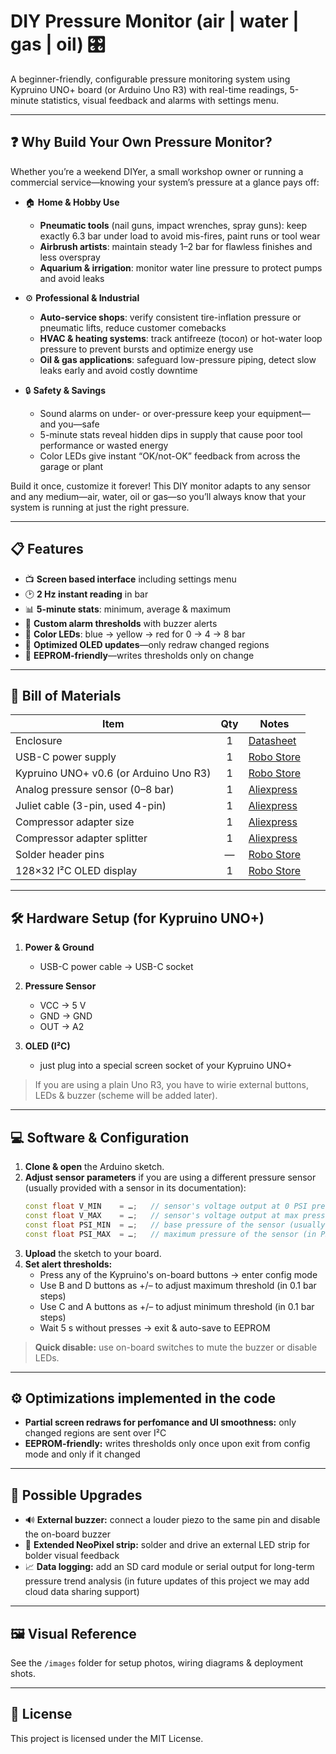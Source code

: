 # DIY Pressure Monitor (air | water | gas | oil) 🎛️

A beginner-friendly, configurable pressure monitoring system using Kypruino UNO+ board (or Arduino Uno R3) with real-time readings, 5-minute statistics, visual feedback and alarms with settings menu.

---

## ❓ Why Build Your Own Pressure Monitor?

Whether you’re a weekend DIYer, a small workshop owner or running a commercial service—knowing your system’s pressure at a glance pays off:

- 🏠 **Home & Hobby Use**  
  - **Pneumatic tools** (nail guns, impact wrenches, spray guns): keep exactly 6.3 bar under load to avoid mis-fires, paint runs or tool wear  
  - **Airbrush artists**: maintain steady 1–2 bar for flawless finishes and less overspray  
  - **Aquarium & irrigation**: monitor water line pressure to protect pumps and avoid leaks  

- ⚙️ **Professional & Industrial**  
  - **Auto-service shops**: verify consistent tire-inflation pressure or pneumatic lifts, reduce customer comebacks  
  - **HVAC & heating systems**: track antifreeze (tосол) or hot-water loop pressure to prevent bursts and optimize energy use  
  - **Oil & gas applications**: safeguard low-pressure piping, detect slow leaks early and avoid costly downtime  

- 🔒 **Safety & Savings**  
  - Sound alarms on under- or over-pressure keep your equipment—and you—safe  
  - 5-minute stats reveal hidden dips in supply that cause poor tool performance or wasted energy  
  - Color LEDs give instant “OK/not-OK” feedback from across the garage or plant  

Build it once, customize it forever! This DIY monitor adapts to any sensor and any medium—air, water, oil or gas—so you’ll always know that your system is running at just the right pressure.  

---

## 📋 Features

- 📺 **Screen based interface** including settings menu
- 🕑 **2 Hz instant reading** in bar  
- 📊 **5-minute stats**: minimum, average & maximum  
- 🔔 **Custom alarm thresholds** with buzzer alerts  
- 🌈 **Color LEDs**: blue → yellow → red for 0 → 4 → 8 bar  
- 🔄 **Optimized OLED updates**—only redraw changed regions  
- 💾 **EEPROM-friendly**—writes thresholds only on change  

---

## 📝 Bill of Materials

| Item                                    | Qty | Notes        |
|-----------------------------------------|:---:|--------------|
| Enclosure                               | 1   | [Datasheet](https://famatel.com/wp-content/uploads/3051.pdf)  |
| USB-C power supply                      | 1   | [Robo Store](https://robo.com.cy/collections/cables-wires/products/raspberry-pi-15w-usb-c-official-power-supply) |
| Kypruino UNO+ v0.6 (or Arduino Uno R3)  | 1   | [Robo Store](https://robo.com.cy/collections/arduino/products/kypruino-uno-v0-6) |
| Analog pressure sensor (0–8 bar)        | 1   | [Aliexpress](https://a.aliexpress.com/_oFyPQGe) |
| Juliet cable (3-pin, used 4-pin)        | 1   | [Aliexpress](https://a.aliexpress.com/_okZiCaa) |
| Compressor adapter size                 | 1   | [Aliexpress](https://a.aliexpress.com/_okpXfQW) |
| Compressor adapter splitter             | 1   | [Aliexpress](https://a.aliexpress.com/_oFyPQGe) |
| Solder header pins                      | —   | [Robo Store](https://robo.com.cy/collections/components/products/male-header-pins-40) |
| 128×32 I²C OLED display                 | 1   | [Robo Store](https://robo.com.cy/collections/modules/products/0-91-blue-oled-128x32-display-iic) |

---

## 🛠️ Hardware Setup (for Kypruino UNO+)

1. **Power & Ground**  
   - USB-C power cable → USB-C socket

2. **Pressure Sensor**  
   - VCC → 5 V  
   - GND → GND  
   - OUT → A2  

3. **OLED (I²C)**  
   - just plug into a special screen socket of your Kypruino UNO+

> If you are using a plain Uno R3, you have to wirie external buttons, LEDs & buzzer (scheme will be added later).

---

## 💻 Software & Configuration

1. **Clone & open** the Arduino sketch.  
2. **Adjust sensor parameters** if you are using a different pressure sensor (usually provided with a sensor in its documentation):  
   ```cpp
   const float V_MIN    = …;   // sensor's voltage output at 0 PSI pressure 
   const float V_MAX    = …;   // sensor's voltage output at max pressure
   const float PSI_MIN  = …;   // base pressure of the sensor (usually 0 PSI)
   const float PSI_MAX  = …;   // maximum pressure of the sensor (in PSI)

3. **Upload** the sketch to your board.  
4. **Set alert thresholds:**  
   - Press any of the Kypruino's on-board buttons → enter config mode  
   - Use B and D buttons as +/– to adjust maximum threshold (in 0.1 bar steps)
   - Use C and A buttons as +/– to adjust minimum threshold (in 0.1 bar steps)  
   - Wait 5 s without presses → exit & auto-save to EEPROM  

> **Quick disable:** use on-board switches to mute the buzzer or disable LEDs.

---

## ⚙️ Optimizations implemented in the code

- **Partial screen redraws for perfomance and UI smoothness:** only changed regions are sent over I²C  
- **EEPROM-friendly:** writes thresholds only once upon exit from config mode and only if it changed

---

## 🚀 Possible Upgrades

- 🔊 **External buzzer:** connect a louder piezo to the same pin and disable the on-board buzzer  
- 🌟 **Extended NeoPixel strip:** solder and drive an external LED strip for bolder visual feedback  
- 📈 **Data logging:** add an SD card module or serial output for long-term pressure trend analysis (in future updates of this project we may add cloud data sharing support)  

---

## 🖼️ Visual Reference

See the `/images` folder for setup photos, wiring diagrams & deployment shots.

---

## 📜 License

This project is licensed under the MIT License.
